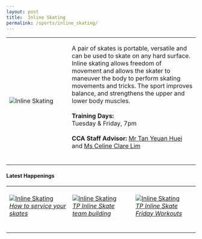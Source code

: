 ```yaml
---
layout: post
title:  Inline Skating
permalink: /sports/inline_skating/
---
```


<table>
    <tr>
        <td style="width:33%"><image src="{{site.baseurl}}/images/CCA_inline_skating.jpg" style="display:block;margin-left:auto;margin-right:auto;" alt="Inline Skating"></image></td>
        <td>
            <p>
                A pair of skates is portable, versatile and can be used to skate on any hard surface. Inline skating allows freedom of movement and allows the skater to maneuver the body to perform skating movements and tricks. The sport improves balance, and strengthens the upper and lower body muscles.<br>
                <br>
                <b>Training Days:</b><br>
                Tuesday & Friday, 7pm<br>
                <br>
                <b>CCA Staff Advisor:</b> <a href="mailto:tan_yeuan_huei@tp.edu.sg">Mr Tan Yeuan Huei</a> and <a href="mailto:limap@tp.edu.sg">Ms Celine Clare Lim</a><br>
                <br>
            </p>
        </td>
    </tr>
</table>

#### Latest Happenings

<table>
    <tr>
        <td style="width:33%"><br>
            <a href="https://www.instagram.com/p/CCnvR8ZnzUe/">
                <image src="{{site.baseurl}}/images/CCA-inlineskating_IG1.png" style="display:block;margin-left:auto;margin-right:auto;" alt="Inline Skating">
                <h6 style="margin-top:0%">How to service your skates</h6>
                </image>
            </a>
        </td>
        <td style="width:33%"><br>
            <a href="https://www.instagram.com/p/CBwzn4dHFvM/">
                <image src="{{site.baseurl}}/images/CCA-inlineskating_IG2.png" style="display:block;margin-left:auto;margin-right:auto;" alt="Inline Skating">
                <h6 style="margin-top:0%">TP Inline Skate team building</h6>
                </image>
            </a>
        </td>
        <td style="width:33%"><br>
            <a href="https://www.instagram.com/p/CGxHG7NHlci/">
                <image src="{{site.baseurl}}/images/CCA-inlineskating_IG4.jpg" style="display:block;margin-left:auto;margin-right:auto;" alt="Inline Skating">
                <h6 style="margin-top:0%">TP Inline Skate Friday Workouts</h6>    
                </image>
            </a>
        </td>
    </tr>
</table>
